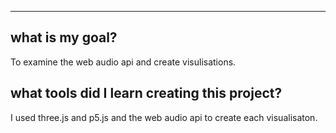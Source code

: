 ----
## what is my goal?
To examine the web audio api and create visulisations.

## what tools did I learn creating this project?

I used three.js and p5.js and the web audio api to create each visualisaton.


